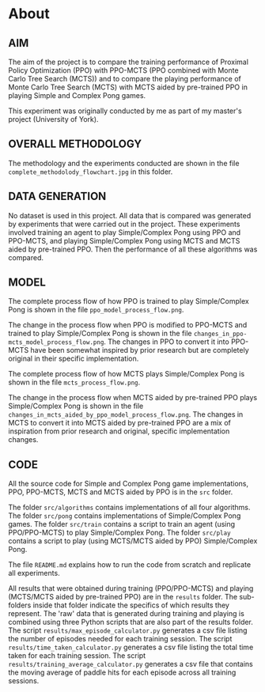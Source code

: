 # About

## AIM

The aim of the project is to compare the training performance of Proximal Policy Optimization (PPO)
with PPO-MCTS (PPO combined with Monte Carlo Tree Search (MCTS)) and to compare the playing
performance of Monte Carlo Tree Search (MCTS) with MCTS aided by pre-trained PPO in playing Simple and Complex Pong games.

This experiment was originally conducted by me as part of my master's project (University of York).

## OVERALL METHODOLOGY

The methodology and the experiments conducted are shown in the file `complete_methodolody_flowchart.jpg` in this folder.

## DATA GENERATION

No dataset is used in this project. All data that is compared was generated by experiments
that were carried out in the project. These experiments involved training an agent to play Simple/Complex Pong
using PPO and PPO-MCTS, and playing Simple/Complex Pong using MCTS and MCTS aided by pre-trained PPO.
Then the performance of all these algorithms was compared.

## MODEL

The complete process flow of how PPO is trained to play Simple/Complex Pong is shown
in the file `ppo_model_process_flow.png`.

The change in the process flow when PPO is modified to PPO-MCTS and trained to play Simple/Complex Pong is shown in the file `changes_in_ppo-mcts_model_process_flow.png`. The changes in PPO to convert it into
PPO-MCTS have been somewhat inspired by prior research but are completely original in their specific implementation.

The complete process flow of how MCTS plays Simple/Complex Pong is shown in the file `mcts_process_flow.png`.

The change in the process flow when MCTS aided by pre-trained PPO plays Simple/Complex Pong is shown
in the file `changes_in_mcts_aided_by_ppo_model_process_flow.png`. The changes in MCTS to convert
it into MCTS aided by pre-trained PPO are a mix of inspiration from prior research and original, specific implementation changes.

## CODE

All the source code for Simple and Complex Pong game implementations, PPO, PPO-MCTS, MCTS and MCTS aided by PPO is in the `src` folder.

The folder `src/algorithms` contains implementations of all four algorithms.
The folder `src/pong` contains implementations of Simple/Complex Pong games.
The folder `src/train` contains a script to train an agent (using PPO/PPO-MCTS) to play Simple/Complex Pong.
The folder `src/play` contains a script to play (using MCTS/MCTS aided by PPO) Simple/Complex Pong.

The file `README.md` explains how to run the code from scratch and replicate all experiments.

All results that were obtained during training (PPO/PPO-MCTS) and playing  (MCTS/MCTS aided by pre-trained PPO) are in the `results` folder. The sub-folders inside that folder indicate the specifics of which
results they represent. The 'raw' data that is generated during training and playing is combined using three Python scripts that are also part of the results folder. The script `results/max_episode_calculator.py` generates a csv file listing the number of episodes needed for each training session. The script `results/time_taken_calculator.py` generates a csv file listing the total time taken for each training session. The script `results/training_average_calculator.py` generates a csv file that contains the moving average of paddle hits for each episode across all training sessions.
